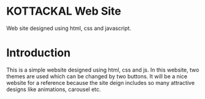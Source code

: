 # KOTTACKAL Web Site
Web site designed using html, css and javascript.
# Introduction

This is a simple website designed using html, css and js. In this website, two themes are used which can be changed by two buttons. It will be a nice website for a reference because the site deign includes so many attractive designs like animations, carousel etc. 


